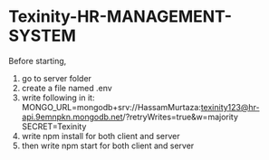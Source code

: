 # Texinity-HR-MANAGEMENT-SYSTEM

Before starting, 
1.  go to server folder
2.  create a file named .env
3.  write following in it: 
    MONGO_URL=mongodb+srv://HassamMurtaza:texinity123@hr-api.9emnpkn.mongodb.net/?retryWrites=true&w=majority
    SECRET=Texinity
4. write npm install for both client and server
5. then write npm start for both client and server
